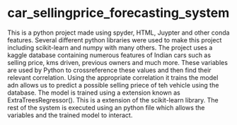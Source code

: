 # car_sellingprice_forecasting_system
This is a python project made using spyder, HTML, Juypter and other conda features. Several different python libraries were used to make this project including scikit-learn and 
numpy with many others. The project uses a kaggle database containing numerous features of Indian cars such as selling price, kms driven, previous owners and much more.
These variables are used by Python to crossreference these values and then find their relevant correlation. Using the appropriate correlation it trains the model adn allows us to 
predict a possible selling priece of teh vehicle using the database. The model is trained using a extension known as ExtraTreesRegressor(). This is a extension of the scikit-learn 
library. The rest of the system is executed using an python file which allows the variables and the trained model to interact.
